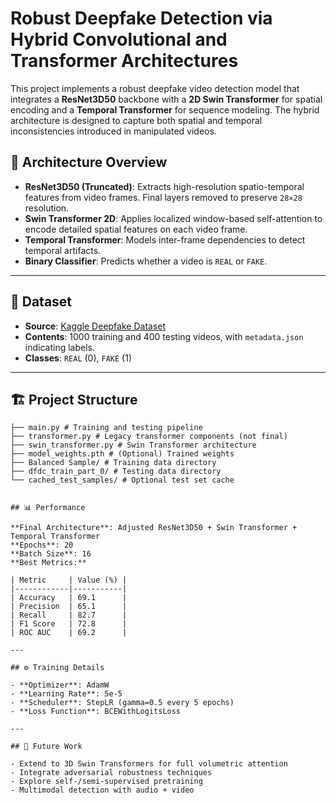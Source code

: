 # Robust Deepfake Detection via Hybrid Convolutional and Transformer Architectures

This project implements a robust deepfake video detection model that integrates a **ResNet3D50** backbone with a **2D Swin Transformer** for spatial encoding and a **Temporal Transformer** for sequence modeling. The hybrid architecture is designed to capture both spatial and temporal inconsistencies introduced in manipulated videos.

## 🧠 Architecture Overview

- **ResNet3D50 (Truncated)**: Extracts high-resolution spatio-temporal features from video frames. Final layers removed to preserve `28×28` resolution.
- **Swin Transformer 2D**: Applies localized window-based self-attention to encode detailed spatial features on each video frame.
- **Temporal Transformer**: Models inter-frame dependencies to detect temporal artifacts.
- **Binary Classifier**: Predicts whether a video is `REAL` or `FAKE`.

---

## 📁 Dataset

- **Source**: [Kaggle Deepfake Dataset](https://www.kaggle.com/c/deepfake-detection-challenge/data)
- **Contents**: 1000 training and 400 testing videos, with `metadata.json` indicating labels.
- **Classes**: `REAL` (0), `FAKE` (1)

---

## 🏗️ Project Structure

```text
├── main.py # Training and testing pipeline
├── transformer.py # Legacy transformer components (not final)
├── swin_transformer.py # Swin Transformer architecture
├── model_weights.pth # (Optional) Trained weights
├── Balanced Sample/ # Training data directory
├── dfdc_train_part_0/ # Testing data directory
└── cached_test_samples/ # Optional test set cache


## 📊 Performance

**Final Architecture**: Adjusted ResNet3D50 + Swin Transformer + Temporal Transformer  
**Epochs**: 20  
**Batch Size**: 16  
**Best Metrics:**

| Metric     | Value (%) |
|------------|-----------|
| Accuracy   | 69.1      |
| Precision  | 65.1      |
| Recall     | 82.7      |
| F1 Score   | 72.8      |
| ROC AUC    | 69.2      |

---

## ⚙️ Training Details

- **Optimizer**: AdamW  
- **Learning Rate**: 5e-5  
- **Scheduler**: StepLR (gamma=0.5 every 5 epochs)  
- **Loss Function**: BCEWithLogitsLoss

---

## 📌 Future Work

- Extend to 3D Swin Transformers for full volumetric attention  
- Integrate adversarial robustness techniques  
- Explore self-/semi-supervised pretraining  
- Multimodal detection with audio + video



